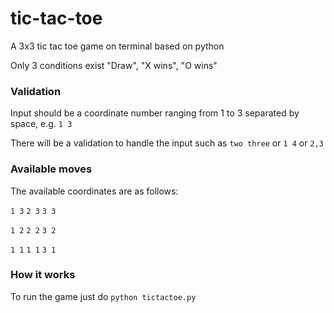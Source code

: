 # tic-tac-toe
A 3x3 tic tac toe game on terminal based on python

Only 3 conditions exist "Draw", "X wins", "O wins"


### Validation
Input should be a coordinate number ranging from 1 to 3 separated by space, e.g. `1 3`

There will be a validation to handle the input such as `two three` or `1 4` or `2,3`

### Available moves
The available coordinates are as follows: 

`1 3` `2 3` `3 3`

`1 2` `2 2` `3 2`

`1 1` `1 1` `3 1`

### How it works
To run the game just do `python tictactoe.py`

